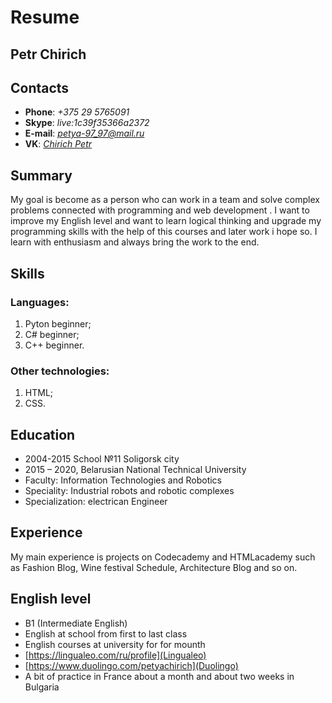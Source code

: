 # Resume

## Petr Chirich

## Contacts

* **Phone**: *+375 29 5765091*
* **Skype**: *live:1c39f35366a2372*
* **E-mail**: *petya-97_97@mail.ru*
* **VK**: [*Chirich Petr*](https://vk.com/id76221632)

## Summary

My goal is  become as a person who can work in a team and solve complex problems connected with programming and web development . I want to improve my English level and want to learn  logical thinking and upgrade my programming skills with the help of this courses  and later work i hope so. I learn with enthusiasm and always bring the work to the end.

## Skills

### Languages: 
1. Pyton beginner;
2. C# beginner;
3. C++ beginner.

### Other technologies: 
1. HTML;
2. CSS.

## Education
* 2004-2015 School №11 Soligorsk city
* 2015 – 2020, Belarusian National Technical University
* Faculty: Information Technologies and Robotics
* Speciality: Industrial robots and robotic complexes
* Specialization: electrican Engineer

## Experience
My main experience is projects on Codecademy and HTMLacademy such as Fashion Blog, Wine festival Schedule, Architecture Blog and so on.

## English level
* B1 (Intermediate English) 
* English at school from first  to last class
* English courses at university for for mounth
* [https://lingualeo.com/ru/profile](Lingualeo)
* [https://www.duolingo.com/petyachirich](Duolingo)
* A bit of practice in France about a month  and about two weeks in Bulgaria  



